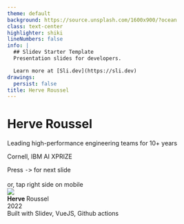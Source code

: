 ```yaml
---
theme: default
background: https://source.unsplash.com/1600x900/?ocean
class: text-center
highlighter: shiki
lineNumbers: false
info: |
  ## Slidev Starter Template
  Presentation slides for developers.

  Learn more at [Sli.dev](https://sli.dev)
drawings:
  persist: false
title: Herve Roussel
---
```


# Herve Roussel

Leading high-performance engineering teams for 10+ years

Cornell, IBM AI XPRIZE

<div class="pt-12">
  <span @click="$slidev.nav.next" class="bg-white bg-opacity-10 px-2 py-1 rounded cursor-pointer" hover="bg-white bg-opacity-20">
    Press <kbd>-></kbd> for next slide
  </span><br /><br />
  <span>or, tap right side on mobile</span>
</div>

<div class="abs-bl mx-100 my-14 flex">
  <img src="https://media-exp1.licdn.com/dms/image/C5103AQGHcJPuIycfRw/profile-displayphoto-shrink_800_800/0/1516328283789?e=1656547200&v=beta&t=jXGSUHftcX4UUlAco4ls2-sjGSKu5KU8e3ddj_JP5wU" class="h-10">
  <div class="ml-3 flex flex-col text-left">
    <div>
      <b>Herve </b>Roussel
    </div>
    <div class="text-sm opacity-50">2022</div>
  </div>
</div>
<div class="abs-bl mx-95 my-0 flex text-xs">
  <div>Built with Slidev, VueJS, Github actions</div>
</div>

<!--
The last comment block of each slide will be treated as slide notes. It will be visible and editable in Presenter Mode along with the slide. [Read more in the docs](https://sli.dev/guide/syntax.html#notes)
-->
